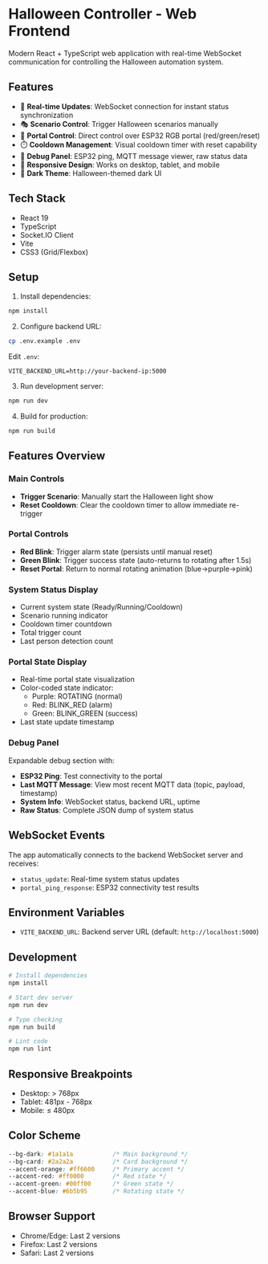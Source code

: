 # Halloween Controller - Web Frontend

Modern React + TypeScript web application with real-time WebSocket communication for controlling the Halloween automation system.

## Features

- 🎃 **Real-time Updates**: WebSocket connection for instant status synchronization
- 🎭 **Scenario Control**: Trigger Halloween scenarios manually
- 🔴 **Portal Control**: Direct control over ESP32 RGB portal (red/green/reset)
- ⏱️ **Cooldown Management**: Visual cooldown timer with reset capability
- 🔧 **Debug Panel**: ESP32 ping, MQTT message viewer, raw status data
- 📱 **Responsive Design**: Works on desktop, tablet, and mobile
- 🌙 **Dark Theme**: Halloween-themed dark UI

## Tech Stack

- React 19
- TypeScript
- Socket.IO Client
- Vite
- CSS3 (Grid/Flexbox)

## Setup

1. Install dependencies:
```bash
npm install
```

2. Configure backend URL:
```bash
cp .env.example .env
```

Edit `.env`:
```
VITE_BACKEND_URL=http://your-backend-ip:5000
```

3. Run development server:
```bash
npm run dev
```

4. Build for production:
```bash
npm run build
```

## Features Overview

### Main Controls
- **Trigger Scenario**: Manually start the Halloween light show
- **Reset Cooldown**: Clear the cooldown timer to allow immediate re-trigger

### Portal Controls
- **Red Blink**: Trigger alarm state (persists until manual reset)
- **Green Blink**: Trigger success state (auto-returns to rotating after 1.5s)
- **Reset Portal**: Return to normal rotating animation (blue→purple→pink)

### System Status Display
- Current system state (Ready/Running/Cooldown)
- Scenario running indicator
- Cooldown timer countdown
- Total trigger count
- Last person detection count

### Portal State Display
- Real-time portal state visualization
- Color-coded state indicator:
  - Purple: ROTATING (normal)
  - Red: BLINK_RED (alarm)
  - Green: BLINK_GREEN (success)
- Last state update timestamp

### Debug Panel
Expandable debug section with:
- **ESP32 Ping**: Test connectivity to the portal
- **Last MQTT Message**: View most recent MQTT data (topic, payload, timestamp)
- **System Info**: WebSocket status, backend URL, uptime
- **Raw Status**: Complete JSON dump of system status

## WebSocket Events

The app automatically connects to the backend WebSocket server and receives:

- `status_update`: Real-time system status updates
- `portal_ping_response`: ESP32 connectivity test results

## Environment Variables

- `VITE_BACKEND_URL`: Backend server URL (default: `http://localhost:5000`)

## Development

```bash
# Install dependencies
npm install

# Start dev server
npm run dev

# Type checking
npm run build

# Lint code
npm run lint
```

## Responsive Breakpoints

- Desktop: > 768px
- Tablet: 481px - 768px
- Mobile: ≤ 480px

## Color Scheme

```css
--bg-dark: #1a1a1a           /* Main background */
--bg-card: #2a2a2a           /* Card background */
--accent-orange: #ff6600     /* Primary accent */
--accent-red: #ff0000        /* Red state */
--accent-green: #00ff00      /* Green state */
--accent-blue: #6b5b95       /* Rotating state */
```

## Browser Support

- Chrome/Edge: Last 2 versions
- Firefox: Last 2 versions
- Safari: Last 2 versions
